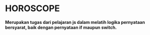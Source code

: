 # HOROSCOPE
#### Merupakan tugas dari pelajaran js dalam melatih logika pernyataan bersyarat, baik dengan pernyataan if maupun switch.
